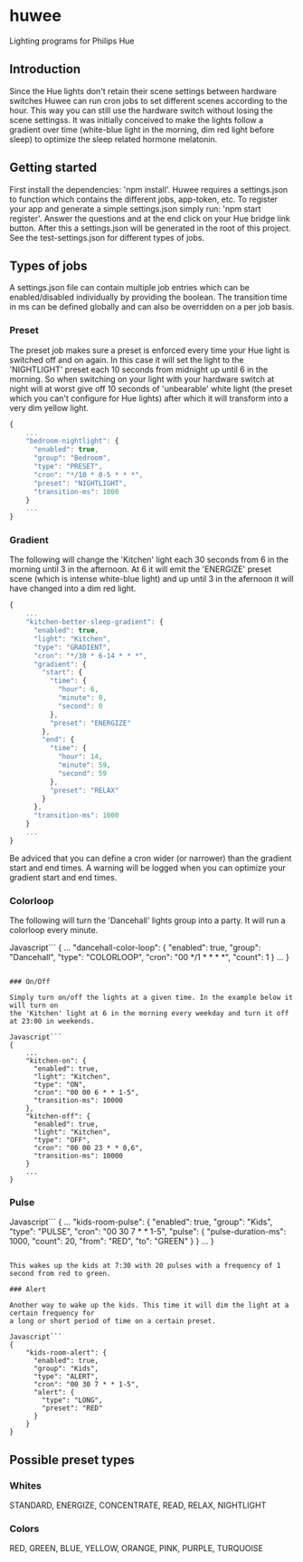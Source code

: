 # huwee
Lighting programs for Philips Hue

## Introduction

Since the Hue lights don't retain their scene settings between hardware switches Huwee can
run cron jobs to set different scenes according to the hour. This way you can still use the
hardware switch without losing the scene settingss.
It was initially conceived to make the lights follow a gradient over time (white-blue light
in the morning, dim red light before sleep) to optimize the sleep related hormone melatonin.

## Getting started

First install the dependencies: 'npm install'.
Huwee requires a settings.json to function which contains the different jobs, app-token, etc.
To register your app and generate a simple settings.json simply run: 'npm start register'.
Answer the questions and at the end click on your Hue bridge link button. After this a settings.json
will be generated in the root of this project. See the test-settings.json for different types of jobs.

## Types of jobs

A settings.json file can contain multiple job entries which can be enabled/disabled individually
by providing the boolean. The transition time in ms can be defined globally and can also be overridden
on a per job basis.

### Preset

The preset job makes sure a preset is enforced every time your Hue light is switched off and on again.
In this case it will set the light to the 'NIGHTLIGHT' preset each 10 seconds from midnight up until 6 in the morning.
So when switching on your light with your hardware switch at night will at worst give off 10 seconds of
'unbearable' white light (the preset which you can't configure for Hue lights) after which it will
transform into a very dim yellow light.

```Javascript
{
    ...
    "bedroom-nightlight": {
      "enabled": true,
      "group": "Bedroom",
      "type": "PRESET",
      "cron": "*/10 * 0-5 * * *",
      "preset": "NIGHTLIGHT",
      "transition-ms": 1000
    }
    ...
}
```

### Gradient

The following will change the 'Kitchen' light each 30 seconds from 6 in the morning until 3 in the
afternoon. At 6 it will emit the 'ENERGIZE' preset scene (which is intense white-blue light) and up
until 3 in the afernoon it will have changed into a dim red light.

```Javascript
{
    ...
    "kitchen-better-sleep-gradient": {
      "enabled": true,
      "light": "Kitchen",
      "type": "GRADIENT",
      "cron": "*/30 * 6-14 * * *",
      "gradient": {
        "start": {
          "time": {
            "hour": 6,
            "minute": 0,
            "second": 0
          },
          "preset": "ENERGIZE"
        },
        "end": {
          "time": {
            "hour": 14,
            "minute": 59,
            "second": 59
          },
          "preset": "RELAX"
        }
      },
      "transition-ms": 1000
    }
    ...
}
```
Be adviced that you can define a cron wider (or narrower) than the gradient start and end times. A warning will
be logged when you can optimize your gradient start and end times.

### Colorloop

The following will turn the 'Dancehall' lights group into a party. It will run a colorloop every minute.

Javascript```
{
    ...
    "dancehall-color-loop": {
      "enabled": true,
      "group": "Dancehall",
      "type": "COLORLOOP",
      "cron": "00 */1 * * * *",
      "count": 1
    }
    ...
}
```

### On/Off

Simply turn on/off the lights at a given time. In the example below it will turn on
the 'Kitchen' light at 6 in the morning every weekday and turn it off at 23:00 in weekends.

Javascript```
{
    ...
    "kitchen-on": {
      "enabled": true,
      "light": "Kitchen",
      "type": "ON",
      "cron": "00 00 6 * * 1-5",
      "transition-ms": 10000
    },
    "kitchen-off": {
      "enabled": true,
      "light": "Kitchen",
      "type": "OFF",
      "cron": "00 00 23 * * 0,6",
      "transition-ms": 10000
    }
    ...
}
```

### Pulse

Javascript```
{
    ...
    "kids-room-pulse": {
      "enabled": true,
      "group": "Kids",
      "type": "PULSE",
      "cron": "00 30 7 * * 1-5",
      "pulse": {
        "pulse-duration-ms": 1000,
        "count": 20,
        "from": "RED",
        "to": "GREEN"
      }
    }
    ...
}
```

This wakes up the kids at 7:30 with 20 pulses with a frequency of 1 second from red to green.

### Alert

Another way to wake up the kids. This time it will dim the light at a certain frequency for
a long or short period of time on a certain preset.

Javascript```
{
    "kids-room-alert": {
      "enabled": true,
      "group": "Kids",
      "type": "ALERT",
      "cron": "00 30 7 * * 1-5",
      "alert": {
        "type": "LONG",
        "preset": "RED"
      }
    }
}
```

## Possible preset types

### Whites

STANDARD, ENERGIZE, CONCENTRATE, READ, RELAX, NIGHTLIGHT

### Colors

RED, GREEN, BLUE, YELLOW, ORANGE, PINK, PURPLE, TURQUOISE
